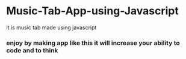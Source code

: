 # Music-Tab-App-using-Javascript
it is music tab made using javascript

### enjoy by making app like this it will increase your ability to code and to think
